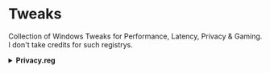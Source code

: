 # Tweaks

Collection of Windows Tweaks for Performance, Latency, Privacy & Gaming.
I don't take credits for such registrys.
      
<details>
<summary><b>Privacy.reg</b></summary>
<br>

Windows Registry Editor Version 5.00  

### ;Disable apps access - Appointments
<span style="font-size:1em;">
[HKEY_CURRENT_USER\SOFTWARE\Microsoft\Windows\CurrentVersion\CapabilityAccessManager\ConsentStore\appointments]
"Value"="Deny"
      
[HKEY_CURRENT_USER\Software\Classes\Software\Microsoft\Windows\CurrentVersion\CapabilityAccessManager\ConsentStore\appointments]
"Value"="Deny"

[HKEY_LOCAL_MACHINE\SOFTWARE\Microsoft\Windows\CurrentVersion\CapabilityAccessManager\ConsentStore\appointments]
"Value"="Deny"
</span>    
### ;Disable apps access - Call History

[HKEY_CURRENT_USER\Software\Classes\Software\Microsoft\Windows\CurrentVersion\CapabilityAccessManager\ConsentStore\phoneCallHistory]
"Value"="Deny"

[HKEY_CURRENT_USER\Software\Microsoft\Windows\CurrentVersion\CapabilityAccessManager\ConsentStore\phoneCallHistory]
"Value"="Deny"

[HKEY_LOCAL_MACHINE\SOFTWARE\Microsoft\Windows\CurrentVersion\CapabilityAccessManager\ConsentStore\phoneCallHistory]
"Value"="Deny"
  
### ;Disable apps access - Camera

[HKEY_CURRENT_USER\Software\Microsoft\Windows\CurrentVersion\CapabilityAccessManager\ConsentStore\webcam]
"Value"="Deny"

[HKEY_CURRENT_USER\Software\Classes\Software\Microsoft\Windows\CurrentVersion\CapabilityAccessManager\ConsentStore\webcam]
"Value"="Deny"

[HKEY_LOCAL_MACHINE\SOFTWARE\Microsoft\Windows\CurrentVersion\CapabilityAccessManager\ConsentStore\webcam]
"Value"="Deny"


### ;Disable apps access - Contacts 

[HKEY_CURRENT_USER\Software\Classes\Software\Microsoft\Windows\CurrentVersion\CapabilityAccessManager\ConsentStore\contacts]
"Value"="Deny"

[HKEY_CURRENT_USER\SOFTWARE\Microsoft\Windows\CurrentVersion\CapabilityAccessManager\ConsentStore\contacts]
"Value"="Deny"

[HKEY_LOCAL_MACHINE\SOFTWARE\Microsoft\Windows\CurrentVersion\CapabilityAccessManager\ConsentStore\contacts]
"Value"="Deny"

### ;Disable apps access - Diagnostic Information

[HKEY_CURRENT_USER\Software\Microsoft\Windows\CurrentVersion\CapabilityAccessManager\ConsentStore\appDiagnostics]
"Value"="Deny"

[HKEY_CURRENT_USER\Software\Classes\Software\Microsoft\Windows\CurrentVersion\CapabilityAccessManager\ConsentStore\appDiagnostics]
"Value"="Deny"

[HKEY_LOCAL_MACHINE\SOFTWARE\Microsoft\Windows\CurrentVersion\CapabilityAccessManager\ConsentStore\appDiagnostics]
"Value"="Deny"
    
### ;Disable apps access - Documents Library

[HKEY_CURRENT_USER\Software\Microsoft\Windows\CurrentVersion\CapabilityAccessManager\ConsentStore\documentsLibrary]
"Value"="Deny"

[HKEY_CURRENT_USER\Software\Classes\Software\Microsoft\Windows\CurrentVersion\CapabilityAccessManager\ConsentStore\documentsLibrary]
"Value"="Deny"

[HKEY_LOCAL_MACHINE\SOFTWARE\Microsoft\Windows\CurrentVersion\CapabilityAccessManager\ConsentStore\documentsLibrary]
"Value"="Deny"
  
### ;Disable apps access - Email

[HKEY_CURRENT_USER\SOFTWARE\Microsoft\Windows\CurrentVersion\CapabilityAccessManager\ConsentStore\email]
"Value"="Deny"

[HKEY_CURRENT_USER\Software\Classes\Software\Microsoft\Windows\CurrentVersion\CapabilityAccessManager\ConsentStore\email]
"Value"="Deny"

[HKEY_LOCAL_MACHINE\SOFTWARE\Microsoft\Windows\CurrentVersion\CapabilityAccessManager\ConsentStore\email]
"Value"="Deny"

### ;Disable apps access - File System

[HKEY_CURRENT_USER\Software\Microsoft\Windows\CurrentVersion\CapabilityAccessManager\ConsentStore\broadFileSystemAccess]
"Value"="Deny"

[HKEY_CURRENT_USER\Software\Classes\Software\Microsoft\Windows\CurrentVersion\CapabilityAccessManager\ConsentStore\broadFileSystemAccess]
"Value"="Deny"

[HKEY_LOCAL_MACHINE\SOFTWARE\Microsoft\Windows\CurrentVersion\CapabilityAccessManager\ConsentStore\broadFileSystemAccess]
"Value"="Deny"


### ;Disable apps access - Messages (Text or MMS)

[HKEY_CURRENT_USER\Software\Classes\Software\Microsoft\Windows\CurrentVersion\CapabilityAccessManager\ConsentStore\chat]
"Value"="Deny"

[HKEY_CURRENT_USER\Software\Microsoft\Windows\CurrentVersion\CapabilityAccessManager\ConsentStore\chat]
"Value"="Deny"

[HKEY_LOCAL_MACHINE\SOFTWARE\Microsoft\Windows\CurrentVersion\CapabilityAccessManager\ConsentStore\chat]
"Value"="Deny"
    
### ;Disable apps access - Notifications

[HKEY_CURRENT_USER\Software\Classes\Software\Microsoft\Windows\CurrentVersion\CapabilityAccessManager\ConsentStore\userNotificationListener]
"Value"="Deny"

[HKEY_CURRENT_USER\SOFTWARE\Microsoft\Windows\CurrentVersion\CapabilityAccessManager\ConsentStore\userNotificationListener]
"Value"="Deny"

[HKEY_LOCAL_MACHINE\SOFTWARE\Microsoft\Windows\CurrentVersion\CapabilityAccessManager\ConsentStore\userNotificationListener]
"Value"="Deny"

  
### ;Disable apps access - Phone Calls

[HKEY_CURRENT_USER\SOFTWARE\Microsoft\Windows\CurrentVersion\CapabilityAccessManager\ConsentStore\phoneCall]
"Value"="Deny"

[HKEY_CURRENT_USER\Software\Classes\Software\Microsoft\Windows\CurrentVersion\CapabilityAccessManager\ConsentStore\phoneCall]
"Value"="Deny"

[HKEY_LOCAL_MACHINE\SOFTWARE\Microsoft\Windows\CurrentVersion\CapabilityAccessManager\ConsentStore\phoneCall]
"Value"="Deny"

### ;Disable apps access - Pictures Library

[HKEY_CURRENT_USER\SOFTWARE\Microsoft\Windows\CurrentVersion\CapabilityAccessManager\ConsentStore\picturesLibrary]
"Value"="Deny"

[HKEY_CURRENT_USER\Software\Classes\Software\Microsoft\Windows\CurrentVersion\CapabilityAccessManager\ConsentStore\picturesLibrary]
"Value"="Deny"

[HKEY_LOCAL_MACHINE\SOFTWARE\Microsoft\Windows\CurrentVersion\CapabilityAccessManager\ConsentStore\picturesLibrary]
"Value"="Deny"

### ;Disable apps access - Radios

[HKEY_CURRENT_USER\Software\Microsoft\Windows\CurrentVersion\CapabilityAccessManager\ConsentStore\radios]
"Value"="Deny"

[HKEY_CURRENT_USER\Software\Classes\Software\Microsoft\Windows\CurrentVersion\CapabilityAccessManager\ConsentStore\radios]
"Value"="Deny"

[HKEY_LOCAL_MACHINE\SOFTWARE\Microsoft\Windows\CurrentVersion\CapabilityAccessManager\ConsentStore\radios]
"Value"="Deny"
    
### ;Disable apps access - Shary and sync info with non-explicity paired wireless devices


[HKEY_CURRENT_USER\Software\Microsoft\Windows\CurrentVersion\DeviceAccess\Global\LooselyCoupled]
"Value"="Deny"

[HKEY_CURRENT_USER\Software\Classes\Software\Microsoft\Windows\CurrentVersion\DeviceAccess\Global\LooselyCoupled]
"Value"="Deny"
  
### ;Disable apps access - Tasks

[HKEY_CURRENT_USER\Software\Microsoft\Windows\CurrentVersion\CapabilityAccessManager\ConsentStore\userDataTasks]
"Value"="Deny"

[HKEY_CURRENT_USER\Software\Classes\Software\Microsoft\Windows\CurrentVersion\CapabilityAccessManager\ConsentStore\userDataTasks]
"Value"="Deny"

[HKEY_LOCAL_MACHINE\SOFTWARE\Microsoft\Windows\CurrentVersion\CapabilityAccessManager\ConsentStore\userDataTasks]
"Value"="Deny"

### ;Disable apps access - User account info

[HKEY_CURRENT_USER\Software\Microsoft\Windows\CurrentVersion\CapabilityAccessManager\ConsentStore\userAccountInformation]
"Value"="Deny"

[HKEY_CURRENT_USER\Software\Classes\Software\Microsoft\Windows\CurrentVersion\CapabilityAccessManager\ConsentStore\userAccountInformation]
"Value"="Deny"

[HKEY_LOCAL_MACHINE\SOFTWARE\Microsoft\Windows\CurrentVersion\CapabilityAccessManager\ConsentStore\userAccountInformation]
"Value"="Deny"

### ;Disable apps access - Videos Library

[HKEY_CURRENT_USER\SOFTWARE\Microsoft\Windows\CurrentVersion\CapabilityAccessManager\ConsentStore\videosLibrary]
"Value"="Deny"

[HKEY_CURRENT_USER\Software\Classes\Software\Microsoft\Windows\CurrentVersion\CapabilityAccessManager\ConsentStore\videosLibrary]
"Value"="Deny"

[HKEY_LOCAL_MACHINE\SOFTWARE\Microsoft\Windows\CurrentVersion\CapabilityAccessManager\ConsentStore\videosLibrary]
"Value"="Deny"
    
### ;Disable experience improvement program (NVIDIA driver)

[HKEY_CURRENT_USER\SOFTWARE\NVIDIA Corporation\NVControlPanel2\Client]
"OptInOrOutPreference"=dword:00000000

[HKEY_CURRENT_USER\Software\Classes\Software\NVIDIA Corporation\NVControlPanel2\Client]
"OptInOrOutPreference"=dword:00000000
  
### ;Disable Experimentation

[HKEY_LOCAL_MACHINE\SOFTWARE\Microsoft\PolicyManager\current\device\System]
"AllowExperimentation"=dword:00000000

### ;Disable Location services

[HKEY_LOCAL_MACHINE\SOFTWARE\Microsoft\PolicyManager\current\device\System]
"AllowLocation"=dword:00000000

[HKEY_LOCAL_MACHINE\SOFTWARE\Policies\Microsoft\Windows\LocationAndSensors]
"DisableWindowsLocationProvider"=dword:00000001
"DisableLocationScripting"=dword:00000001
"DisableLocation"=dword:00000001

[HKEY_LOCAL_MACHINE\SOFTWARE\Policies\Microsoft\Windows\Windows Search]
"AllowSearchToUseLocation"=dword:00000000

### ;Disable Telemetry

[HKEY_LOCAL_MACHINE\SOFTWARE\Microsoft\Windows\CurrentVersion\Policies\DataCollection]
"AllowTelemetry"=dword:00000000

[HKEY_LOCAL_MACHINE\SYSTEM\ControlSet001\Control\CrashControl\StorageTelemetry]
"DeviceDumpEnabled"=dword:00000000

[HKEY_LOCAL_MACHINE\SYSTEM\ControlSet001\Services\DiagTrack]
"Start"=dword:00000004

[HKEY_LOCAL_MACHINE\SOFTWARE\Policies\Microsoft\Windows\DataCollection]
"AllowTelemetry"=dword:00000000

[HKEY_LOCAL_MACHINE\SYSTEM\ControlSet001\Control\WMI\Autologger\AutoLogger-Diagtrack-Listener]
"Start"=dword:00000000

[HKEY_LOCAL_MACHINE\SOFTWARE\Policies\Microsoft\Windows\AppCompat]
"AITEnable"=dword:00000000

[HKEY_CURRENT_USER\Policies\Microsoft\Windows\CloudContent]
"DisableTailoredExperiencesWithDiagnosticData"=dword:00000001

[HKEY_CURRENT_USER\Software\Classes\Policies\Microsoft\Windows\CloudContent]
"DisableTailoredExperiencesWithDiagnosticData"=dword:00000001

[HKEY_LOCAL_MACHINE\SYSTEM\ControlSet001\Services\dmwappushservice]
"Start"=dword:00000004
    
### ;Disable Automatic Installation of sponsored apps (Consumer Experience)

[HKEY_LOCAL_MACHINE\SOFTWARE\Policies\Microsoft\Windows\CloudContent]
"DisableWindowsConsumerFeatures"=dword:00000001
  
### ;Disable automatically connect to hotspots temporarily to see if paid network services are avaiable.

[HKEY_LOCAL_MACHINE\SOFTWARE\Microsoft\WcmSvc\wifinetworkmanager\features]
"PaidWifi"=dword:00000000

### ;Disable automatically connect to suggested open hotspots

[HKEY_LOCAL_MACHINE\SOFTWARE\Microsoft\WcmSvc\wifinetworkmanager\features]
"WiFiSenseOpen"=dword:00000000

### ;Disable automatic installation of suggested apps (Promotional tiles such as Minecraft, Candy Crush, Flipboard etc.)\

[HKEY_CURRENT_USER\Software\Microsoft\Windows\CurrentVersion\ContentDeliveryManager]
"SilentInstalledAppsEnabled"=dword:00000000

[HKEY_CURRENT_USER\Software\Classes\Software\Microsoft\Windows\CurrentVersion\ContentDeliveryManager]
"SilentInstalledAppsEnabled"=dword:00000000
    
### ;Disable Clipboard History

[HKEY_LOCAL_MACHINE\SOFTWARE\Policies\Microsoft\Windows\System]
"AllowClipboardHistory"=dword:00000000
  
### ;Disable Cloud optimized content (Programmable Taskbar)

[HKEY_LOCAL_MACHINE\SOFTWARE\Policies\Microsoft\Windows\CloudContent]
"DisableCloudOptimizedContent"=dword:00000001

### ;Disable Collect application inventory

[HKEY_LOCAL_MACHINE\SOFTWARE\Policies\Microsoft\Windows\AppCompat]
"DisableInventory"=dword:00000001

### ;Disable Collect contacts to let Windows and Cortana better understand you

[HKEY_CURRENT_USER\Software\Microsoft\InputPersonalization\TrainedDataStore]
"HarvestContacts"=dword:00000000

[HKEY_CURRENT_USER\Software\Classes\Software\Microsoft\InputPersonalization\TrainedDataStore]
"HarvestContacts"=dword:00000000
    
### ;Disable Collect typed text to let windows and cortana better understand you

[HKEY_CURRENT_USER\Software\Policies\Microsoft\InputPersonalization]
"RestrictImplicitTextCollection"=dword:00000001

[HKEY_CURRENT_USER\Software\Classes\Software\Policies\Microsoft\InputPersonalization]
"RestrictImplicitTextCollection"=dword:00000001
  
### ;Disable Collect written text (ink) to let Windows and Cortana better understand you

[HKEY_CURRENT_USER\SOFTWARE\Policies\Microsoft\InputPersonalization]
"RestrictImplicitInkCollection"=dword:00000001

[HKEY_CURRENT_USER\Software\Classes\Software\Policies\Microsoft\InputPersonalization]
"RestrictImplicitInkCollection"=dword:00000001

### ;Disable Cortana

[HKEY_LOCAL_MACHINE\SOFTWARE\Policies\Microsoft\Windows\Windows Search]
"AllowCortana"=dword:00000000

[HKEY_CURRENT_USER\SOFTWARE\Microsoft\Windows\CurrentVersion\Explorer\Advanced]
"ShowCortanaButton"=dword:00000000

[HKEY_CURRENT_USER\Software\Classes\Software\Microsoft\Windows\CurrentVersion\Explorer\Advanced]
"ShowCortanaButton"=dword:00000000

### ;Disable Cortana - Activity recommendations when switching devices

[HKEY_CURRENT_USER\SOFTWARE\Microsoft\Windows\CurrentVersion\Search]
"HistoryViewEnabled"=dword:00000000

[HKEY_CURRENT_USER\Software\Classes\Software\Microsoft\Windows\CurrentVersion\Search]
"HistoryViewEnabled"=dword:00000000
    
### ;Disable Cortana - Use my signed-in devices history

[HKEY_CURRENT_USER\Software\Microsoft\Windows\CurrentVersion\Search]
"DeviceHistoryEnabled"=dword:00000000

[HKEY_CURRENT_USER\Software\Classes\Software\Microsoft\Windows\CurrentVersion\Search]
"DeviceHistoryEnabled"=dword:00000000
  
### ;Disable Feedback Frequency

[HKEY_CURRENT_USER\Software\Microsoft\Siuf\Rules]
"NumberOfSIUFInPeriod"=dword:00000000

[HKEY_CURRENT_USER\Software\Classes\Software\Microsoft\Siuf\Rules]
"NumberOfSIUFInPeriod"=dword:00000000

### ;Disable Let apps on user's other devices open apps and continue experiences on this device

[HKEY_CURRENT_USER\Software\Microsoft\Siuf\Rules]
"NumberOfSIUFInPeriod"=dword:00000000

[HKEY_CURRENT_USER\Software\Classes\Software\Microsoft\Siuf\Rules]
"NumberOfSIUFInPeriod"=dword:00000000

[HKEY_LOCAL_MACHINE\SOFTWARE\Microsoft\Windows\CurrentVersion\SmartGlass]
"UserAuthPolicy"=dword:00000000

### ;Disable Let apps on user's other devices use Bluetooth to open apps and continue experiences on this device

[HKEY_LOCAL_MACHINE\SOFTWARE\Microsoft\Windows\CurrentVersion\SmartGlass]
"UserAuthPolicy"=dword:00000000
"BluetoothPolicy"=dword:00000000
    
### ;Disable app running in the background

[HKEY_CURRENT_USER\Software\Microsoft\Windows\CurrentVersion\BackgroundAccessApplications]
"GlobalUserDisabled"=dword:00000001

[HKEY_CURRENT_USER\Software\Classes\Software\Microsoft\Windows\CurrentVersion\BackgroundAccessApplications]
"GlobalUserDisabled"=dword:00000001

[HKEY_CURRENT_USER\Software\Microsoft\Windows\CurrentVersion\Search]
"BackgroundAppGlobalToggle"=dword:00000000

[HKEY_CURRENT_USER\Software\Classes\Software\Microsoft\Windows\CurrentVersion\Search]
"BackgroundAppGlobalToggle"=dword:00000000
  
### ;Disable apps use user advertising ID for experiences across apps
[HKEY_CURRENT_USER\SOFTWARE\Microsoft\Windows\CurrentVersion\AdvertisingInfo]
"Enabled"=dword:00000000

[HKEY_CURRENT_USER\Software\Classes\Software\Microsoft\Windows\CurrentVersion\AdvertisingInfo]
"Enabled"=dword:00000000

### ;Disable Microsoft provide more tailored experiences with relevant tips and recommendations by using your diagnostic data
[HKEY_CURRENT_USER\SOFTWARE\Microsoft\Windows\CurrentVersion\Privacy]
"TailoredExperiencesWithDiagnosticDataEnabled"=dword:00000000

[HKEY_CURRENT_USER\Software\Classes\Software\Microsoft\Windows\CurrentVersion\Privacy]
"TailoredExperiencesWithDiagnosticDataEnabled"=dword:00000000

[HKEY_LOCAL_MACHINE\SOFTWARE\Policies\Microsoft\Windows\CloudContent]
"DisableTailoredExperiencesWithDiagnosticData"=dword:00000001


### ;Disable Skype (if installed) help you connect with friends in your address book and verify your mobile number

[HKEY_LOCAL_MACHINE\SOFTWARE\Microsoft\Windows\CurrentVersion\OOBE\AppSettings]
"Skype-UserConsentAccepted"=dword:00000000
    
### ;Disable websites provide locally relevant content by accesing user language list

[HKEY_CURRENT_USER\Control Panel\International\User Profile]
"HttpAcceptLanguageOptOut"=dword:00000001

[HKEY_CURRENT_USER\Software\Classes\Control Panel\International\User Profile]
"HttpAcceptLanguageOptOut"=dword:00000001


### ;Disable Windows collect my activities from this PC ("Timeline")

[HKEY_LOCAL_MACHINE\SOFTWARE\Policies\Microsoft\Windows\System]
"EnableActivityFeed"=dword:00000000
"PublishUserActivities"=dword:00000000
"UploadUserActivities"=dword:00000000

### ;Disable Windows to track app launches to improve Start and search results

[HKEY_CURRENT_USER\SOFTWARE\Microsoft\Windows\CurrentVersion\Explorer\Advanced]
"Start_TrackProgs"=dword:00000000

[HKEY_CURRENT_USER\Software\Classes\Software\Microsoft\Windows\CurrentVersion\Explorer\Advanced]
"Start_TrackProgs"=dword:00000000

### ;Disable Windows track opened documents to populate Jump Lists

[HKEY_CURRENT_USER\Software\Microsoft\Windows\CurrentVersion\Explorer\Advanced]
"Start_TrackDocs"=dword:00000000

[HKEY_CURRENT_USER\Software\Classes\Software\Microsoft\Windows\CurrentVersion\Explorer\Advanced]
"Start_TrackDocs"=dword:00000000

### ;Disable Ocassionally show suggestions in StartMenu

[HKEY_CURRENT_USER\SOFTWARE\Microsoft\Windows\CurrentVersion\ContentDeliveryManager]
"SystemPaneSuggestionsEnabled"=dword:00000000
"SubscribedContent-338388Enabled"=dword:00000000

[HKEY_CURRENT_USER\Software\Classes\Software\Microsoft\Windows\CurrentVersion\ContentDeliveryManager]
"SystemPaneSuggestionsEnabled"=dword:00000000
"SubscribedContent-338388Enabled"=dword:00000000

### ;Disable Online speech recognition services

[HKEY_LOCAL_MACHINE\SOFTWARE\Policies\Microsoft\InputPersonalization]
"AllowInputPersonalization"=dword:00000000

### ;Disable Personalize your speech, typing and inking input by sending your input data to Microsoft

[HKEY_CURRENT_USER\SOFTWARE\Microsoft\Personalization\Settings]
"AcceptedPrivacyPolicy"=dword:00000000

[HKEY_CURRENT_USER\Software\Classes\Software\Microsoft\Personalization\Settings]
"AcceptedPrivacyPolicy"=dword:00000000

[HKEY_LOCAL_MACHINE\SOFTWARE\Microsoft\Windows\CurrentVersion\Policies\TextInput]
"AllowLinguisticDataCollection"=dword:00000000

### ;Disable Pre-Installed apps

[HKEY_CURRENT_USER\SOFTWARE\Microsoft\Windows\CurrentVersion\ContentDeliveryManager]
"PreInstalledAppsEnabled"=dword:00000000
"PreInstalledAppsEverEnabled"=dword:00000000
"RemediationRequired"=dword:00000000
"SubscribedContent-314559Enabled"=dword:00000000
"SubscribedContent-280815Enabled"=dword:00000000
"SubscribedContent-314563Enabled"=dword:00000000

[HKEY_CURRENT_USER\Software\Classes\Software\Microsoft\Windows\CurrentVersion\ContentDeliveryManager]
"PreInstalledAppsEnabled"=dword:00000000
"PreInstalledAppsEverEnabled"=dword:00000000
"RemediationRequired"=dword:00000000
"SubscribedContent-314559Enabled"=dword:00000000
"SubscribedContent-280815Enabled"=dword:00000000
"SubscribedContent-314563Enabled"=dword:00000000

### ;Disable Pre-Installed OEM apps
[HKEY_CURRENT_USER\Software\Microsoft\Windows\CurrentVersion\ContentDeliveryManager]
"OemPreInstalledAppsEnabled"=dword:00000000

[HKEY_CURRENT_USER\Software\Classes\Software\Microsoft\Windows\CurrentVersion\ContentDeliveryManager]
"OemPreInstalledAppsEnabled"=dword:00000000

### ;Disable Program Compatibility Assistant

[HKEY_CURRENT_USER\Software\Policies\Microsoft\Windows\AppCompat]
"DisablePCA"=dword:00000001

[HKEY_CURRENT_USER\Software\Classes\Software\Policies\Microsoft\Windows\AppCompat]
"DisablePCA"=dword:00000001


### ;Disable cloud search (Sources like OneDriver and SharePoint)

[HKEY_LOCAL_MACHINE\SOFTWARE\Policies\Microsoft\Windows\Windows Search]
"AllowCloudSearch"=dword:00000000

### ;Disable Bing web results on StartMenu

[HKEY_CURRENT_USER\SOFTWARE\Microsoft\Windows\CurrentVersion\Search]
"BingSearchEnabled"=dword:00000000

[HKEY_CURRENT_USER\Software\Classes\Software\Microsoft\Windows\CurrentVersion\Search]
"BingSearchEnabled"=dword:00000000

### ;Disable Shared Experiences
[HKEY_LOCAL_MACHINE\SOFTWARE\Policies\Microsoft\Windows\System]
"EnableCdp"=dword:00000000

[HKEY_CURRENT_USER\SOFTWARE\Microsoft\Windows\CurrentVersion\CDP]
"CdpSessionUserAuthzPolicy"=dword:00000000
"NearShareChannelUserAuthzPolicy"=dword:00000000

[HKEY_CURRENT_USER\Software\Classes\Software\Microsoft\Windows\CurrentVersion\CDP]
"CdpSessionUserAuthzPolicy"=dword:00000000
"NearShareChannelUserAuthzPolicy"=dword:00000000

### ;Disable suggested content in the settings app

[HKEY_CURRENT_USER\SOFTWARE\Microsoft\Windows\CurrentVersion\ContentDeliveryManager]
"SubscribedContent-338393Enabled"=dword:00000000
"SubscribedContent-353694Enabled"=dword:00000000
"SubscribedContent-353696Enabled"=dword:00000000

[HKEY_CURRENT_USER\Software\Classes\Software\Microsoft\Windows\CurrentVersion\ContentDeliveryManager]
"SubscribedContent-338393Enabled"=dword:00000000
"SubscribedContent-353694Enabled"=dword:00000000
"SubscribedContent-353696Enabled"=dword:00000000

### ;Disable Windows welcome experience after updates
[HKEY_CURRENT_USER\SOFTWARE\Microsoft\Windows\CurrentVersion\ContentDeliveryManager]
"SubscribedContent-310093Enabled"=dword:00000000

[HKEY_CURRENT_USER\Software\Classes\Software\Microsoft\Windows\CurrentVersion\ContentDeliveryManager]
"SubscribedContent-310093Enabled"=dword:00000000


### ;Disable suggest ways I can finish setting up my device online

[HKEY_CURRENT_USER\SOFTWARE\Microsoft\Windows\CurrentVersion\UserProfileEngagement]
"ScoobeSystemSettingEnabled"=dword:00000000

[HKEY_CURRENT_USER\Software\Classes\Software\Microsoft\Windows\CurrentVersion\UserProfileEngagement]
"ScoobeSystemSettingEnabled"=dword:00000000

[HKEY_CURRENT_USER\SOFTWARE\Microsoft\Windows\CurrentVersion\ContentDeliveryManager\Context\CloudExperienceHostIntent\Wireless]
"ScoobeCheckCompleted"=dword:00000001

[HKEY_CURRENT_USER\Software\Classes\Software\Microsoft\Windows\CurrentVersion\ContentDeliveryManager\Context\CloudExperienceHostIntent\Wireless]
"ScoobeCheckCompleted"=dword:00000001

### ;Disable SmartScreen Filter to check web content (URLs) that Windows Store apps use

### ;Disable Typing insights

[HKEY_CURRENT_USER\Software\Microsoft\Input\Settings]
"InsightsEnabled"=dword:00000000

[HKEY_CURRENT_USER\Software\Classes\Software\Microsoft\Input\Settings]
"InsightsEnabled"=dword:00000000

### ;Disable Hotstop 2.0 Online Sign-Up to get connected

[HKEY_LOCAL_MACHINE\SOFTWARE\Microsoft\WlanSvc\AnqpCache]
"OsuRegistrationStatus"=dword:00000000

### ;Disable page prediction to improve reading, speed up browsing. Your browsing data will be sent to Microsoft.

[HKEY_LOCAL_MACHINE\SOFTWARE\Microsoft\Internet Explorer\FlipAhead]
"FPEnabled"=dword:00000000

### ; Disable Windows Spotlight (Tips and suggestions)

[HKEY_CURRENT_USER\SOFTWARE\Policies\Microsoft\Windows\CloudContent]
"DisableWindowsSpotlightFeatures"=dword:00000001
"ConfigureWindowsSpotlight"=dword:00000002
"IncludeEnterpriseSpotlight"=dword:00000000
"DisableWindowsSpotlightWindowsWelcomeExperience"=dword:00000001
"DisableWindowsSpotlightOnActionCenter"=dword:00000001
"DisableWindowsSpotlightOnSettings"=dword:00000001

[HKEY_CURRENT_USER\Software\Classes\Software\Policies\Microsoft\Windows\CloudContent]
"DisableWindowsSpotlightFeatures"=dword:00000001
"ConfigureWindowsSpotlight"=dword:00000002
"IncludeEnterpriseSpotlight"=dword:00000000
"DisableWindowsSpotlightWindowsWelcomeExperience"=dword:00000001
"DisableWindowsSpotlightOnActionCenter"=dword:00000001
"DisableWindowsSpotlightOnSettings"=dword:00000001

[HKEY_LOCAL_MACHINE\SOFTWARE\Policies\Microsoft\Windows\CloudContent]
"DisableThirdPartySuggestions"=dword:00000001
"DisableSoftLanding"=dword:00000001

[HKEY_CURRENT_USER\SOFTWARE\Microsoft\Windows\CurrentVersion\ContentDeliveryManager]
"SoftLandingEnabled"=dword:00000000
"RotatingLockScreenEnabled"=dword:00000000
"RotatingLockScreenOverlayEnabled"=dword:00000000
"SubscribedContent-202914Enabled"=dword:00000000
"SubscribedContent-338387Enabled"=dword:00000000
"SubscribedContent-338389Enabled"=dword:00000000
"SubscribedContent-353698Enabled"=dword:00000000

[HKEY_CURRENT_USER\Software\Classes\Software\Microsoft\Windows\CurrentVersion\ContentDeliveryManager]
"SoftLandingEnabled"=dword:00000000
"RotatingLockScreenEnabled"=dword:00000000
"RotatingLockScreenOverlayEnabled"=dword:00000000
"SubscribedContent-202914Enabled"=dword:00000000
"SubscribedContent-338387Enabled"=dword:00000000
"SubscribedContent-338389Enabled"=dword:00000000
"SubscribedContent-353698Enabled"=dword:00000000
 
